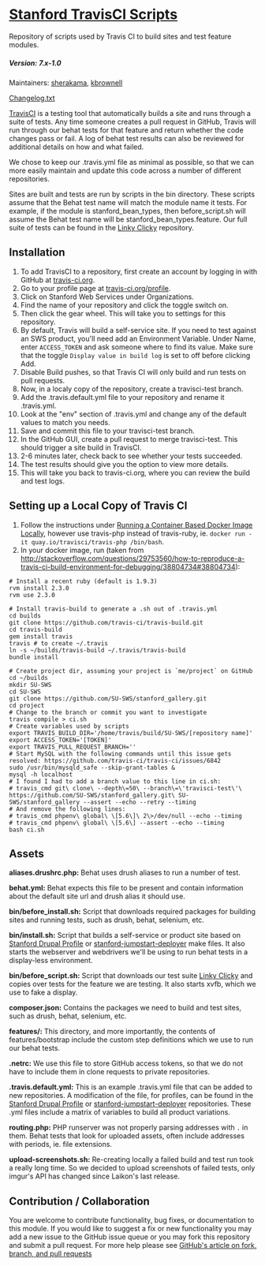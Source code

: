 # [Stanford TravisCI Scripts](https://github.com/SU-SWS/stanford_travisci_scripts)
Repository of scripts used by Travis CI to build sites and test feature modules.
##### Version: 7.x-1.0

Maintainers: [sherakama](https://github.com/sherakama), [kbrownell](https://github.com/kbrownell)

[Changelog.txt](CHANGELOG.txt)

[TravisCI](https://travis-ci.org/) is a testing tool that automatically builds a site and runs through a suite of tests.  Any time someone creates a pull request in GitHub, Travis will run through our behat tests for that feature and return whether the code changes pass or fail.  A log of behat test results can also be reviewed for additional details on how and what failed.

We chose to keep our .travis.yml file as minimal as possible, so that we can more easily maintain and update this code across a number of different repositories.

Sites are built and tests are run by scripts in the bin directory.  These scripts assume that the Behat test name will match the module name it tests.  For example, if the module is stanford_bean_types, then before_script.sh will assume the Behat test name will be stanford_bean_types.feature.  Our full suite of tests can be found in the [Linky Clicky](https://github.com/SU-SWS/linky_clicky) repository.

Installation
---

1. To add TravisCI to a repository, first create an account by logging in with GitHub at [travis-ci.org](https://travis-ci.org/).
2. Go to your profile page at [travis-ci.org/profile](https://travis-ci.org/profile).
3. Click on Stanford Web Services under Organizations.
3. Find the name of your repository and click the toggle switch on.
4. Then click the gear wheel.  This will take you to settings for this repository.
5. By default, Travis will build a self-service site.  If you need to test against an SWS product, you'll need add an Environment Variable. Under Name, enter `ACCESS_TOKEN` and ask someone where to find its value.  Make sure that the toggle `Display value in build log` is set to off before clicking Add.
6. Disable Build pushes, so that Travis CI will only build and run tests on pull requests.
7. Now, in a localy copy of the repository, create a travisci-test branch.
8. Add the .travis.default.yml file to your repository and rename it .travis.yml.
9. Look at the "env" section of .travis.yml and change any of the default values to match you needs.
10. Save and commit this file to your travisci-test branch.
11. In the GitHub GUI, create a pull request to merge travisci-test.  This should trigger a site build in TravisCI.
12. 2-6 minutes later, check back to see whether your tests succeeded.
13. The test results should give you the option to view more details.
14. This will take you back to travis-ci.org, where you can review the build and test logs.

Setting up a Local Copy of Travis CI
---

1. Follow the instructions under [Running a Container Based Docker Image Locally](https://docs.travis-ci.com/user/common-build-problems/#Running-a-Container-Based-Docker-Image-Locally), however use travis-php instead of travis-ruby, ie. `docker run -it quay.io/travisci/travis-php /bin/bash`.
2. In your docker image, run (taken from http://stackoverflow.com/questions/29753560/how-to-reproduce-a-travis-ci-build-environment-for-debugging/38804734#38804734):
```
# Install a recent ruby (default is 1.9.3)
rvm install 2.3.0
rvm use 2.3.0

# Install travis-build to generate a .sh out of .travis.yml
cd builds
git clone https://github.com/travis-ci/travis-build.git
cd travis-build
gem install travis
travis # to create ~/.travis
ln -s ~/builds/travis-build ~/.travis/travis-build
bundle install

# Create project dir, assuming your project is `me/project` on GitHub
cd ~/builds
mkdir SU-SWS
cd SU-SWS
git clone https://github.com/SU-SWS/stanford_gallery.git
cd project
# Change to the branch or commit you want to investigate
travis compile > ci.sh
# Create variables used by scripts
export TRAVIS_BUILD_DIR='/home/travis/build/SU-SWS/[repository name]'
export ACCESS_TOKEN='[TOKEN]'
export TRAVIS_PULL_REQUEST_BRANCH=''
# Start MySQL with the following commands until this issue gets resolved: https://github.com/travis-ci/travis-ci/issues/6842
sudo /usr/bin/mysqld_safe --skip-grant-tables &
mysql -h localhost
# I found I had to add a branch value to this line in ci.sh:
# travis_cmd git\ clone\ --depth\=50\ --branch\=\'travisci-test\'\ https://github.com/SU-SWS/stanford_gallery.git\ SU-SWS/stanford_gallery --assert --echo --retry --timing
# And remove the following lines:
# travis_cmd phpenv\ global\ \[5.6\]\ 2\>/dev/null --echo --timing
# travis_cmd phpenv\ global\ \[5.6\] --assert --echo --timing
bash ci.sh
```

Assets
---

**aliases.drushrc.php:** Behat uses drush aliases to run a number of test.

**behat.yml:** Behat expects this file to be present and contain information about the default site url and drush alias it should use.

**bin/before_install.sh:** Script that downloads required packages for building sites and running tests, such as drush, behat, selenium, etc.

**bin/install.sh:** Script that builds a self-service or product site based on [Stanford Drupal Profile](https://github.com/SU-SWS/Stanford-Drupal-Profile) or [stanford-jumpstart-deployer](https://github.com/SU-SWS/stanford-jumpstart-deployer) make files.  It also starts the webserver and webdrivers we'll be using to run behat tests in a display-less environment.

**bin/before_script.sh:** Script that downloads our test suite [Linky Clicky](https://github.com/SU-SWS/linky_clicky.git) and copies over tests for the feature we are testing.  It also starts xvfb, which we use to fake a display.

**composer.json:** Contains the packages we need to build and test sites, such as drush, behat, selenium, etc.

**features/:** This directory, and more importantly, the contents of features/bootstrap include the custom step definitions which we use to run our behat tests.

**.netrc:** We use this file to store GitHub access tokens, so that we do not have to include them in clone requests to private repositories.

**.travis.default.yml:** This is an example .travis.yml file that can be added to new repositories.  A modification of the file, for profiles, can be found in the [Stanford Drupal Profile](https://github.com/SU-SWS/Stanford-Drupal-Profile) or [stanford-jumpstart-deployer](https://github.com/SU-SWS/stanford-jumpstart-deployer) repositories.  These .yml files include a matrix of variables to build all product variations.

**routing.php:** PHP runserver was not properly parsing addresses with `.` in them.  Behat tests that look for uploaded assets, often include addresses with periods, ie. file extensions.

**upload-screenshots.sh:** Re-creating locally a failed build and test run took a really long time.  So we decided to upload screenshots of failed tests, only imgur's API has changed since Laikon's last release.

Contribution / Collaboration
---

You are welcome to contribute functionality, bug fixes, or documentation to this module. If you would like to suggest a fix or new functionality you may add a new issue to the GitHub issue queue or you may fork this repository and submit a pull request. For more help please see [GitHub's article on fork, branch, and pull requests](https://help.github.com/articles/using-pull-requests)
